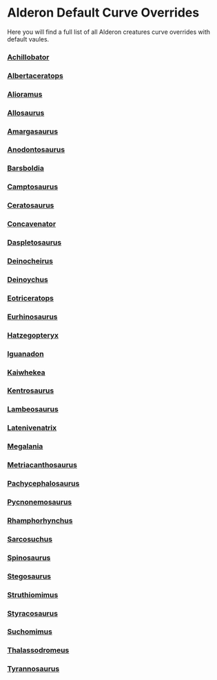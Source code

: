 # Alderon Default Curve Overrides

Here you will find a full list of all Alderon creatures curve overrides with default vaules.

### [Achillobator](./Path-of-Titans-Achillobator.md)
### [Albertaceratops](./Path-of-Titans-Albertaceratops.md)
### [Alioramus](./Path-of-Titans-Alioramus.md)
### [Allosaurus](./Path-of-Titans-Allosaurus.md)
### [Amargasaurus](./Path-of-Titans-Amargasaurus.md)
### [Anodontosaurus](./Path-of-Titans-Anodontosaurus.md)
### [Barsboldia](./Path-of-Titans-Barsboldia.md)
### [Camptosaurus](./Path-of-Titans-Camptosaurus.md)
### [Ceratosaurus](./Path-of-Titans-Ceratosaurus.md)
### [Concavenator](./Path-of-Titans-Concavenator.md)
### [Daspletosaurus](./Path-of-Titans-Daspletosaurus.md)
### [Deinocheirus](./Path-of-Titans-Deinocheirus.md)
### [Deinoychus](./Path-of-Titans-Deinonychus.md)
### [Eotriceratops](./Path-of-Titans-Eotriceratops.md)
### [Eurhinosaurus](./Path-of-Titans-Eurhinosaurus.md)
### [Hatzegopteryx](./Path-of-Titans-Hatzegopteryx.md)
### [Iguanadon](./Path-of-Titans-Iguanodon.md)
### [Kaiwhekea](./Path-of-Titans-Kaiwhekea.md)
### [Kentrosaurus](./Path-of-Titans-Kentrosaurus.md)
### [Lambeosaurus](./Path-of-Titans-Lambeosaurus.md)
### [Latenivenatrix](./Path-of-Titans-Latenivenatrix.md)
### [Megalania](./Path-of-Titans-Megalania.md)
### [Metriacanthosaurus](./Path-of-Titans-Metriacanthosaurus.md)
### [Pachycephalosaurus](./Path-of-Titans-Pachycephalosaurus.md)
### [Pycnonemosaurus](./Path-of-Titans-Pycnonemosaurus.md)
### [Rhamphorhynchus](./Path-of-Titans-Rhamphorhynchus.md)
### [Sarcosuchus](./Path-of-Titans-Sarcosuchus.md)
### [Spinosaurus](./Path-of-Titans-Spinosaurus.md)
### [Stegosaurus](./Path-of-Titans-Stegosaurus.md)
### [Struthiomimus](./Path-of-Titans-Struthiomimus.md)
### [Styracosaurus](./Path-of-Titans-Styracosaurus.md)
### [Suchomimus](./Path-of-Titans-Suchomimus.md)
### [Thalassodromeus](./Path-of-Titans-Thalassodromeus.md)
### [Tyrannosaurus](./Path-of-Titans-Tyrannosaurus.md)
